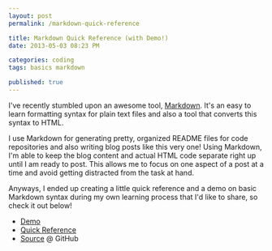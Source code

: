 ```yaml
---
layout: post
permalink: /markdown-quick-reference

title: Markdown Quick Reference (with Demo!)
date: 2013-05-03 08:23 PM

categories: coding
tags: basics markdown

published: true
---
```


I've recently stumbled upon an awesome tool, [Markdown](http://daringfireball.net/projects/markdown/). It's an easy to learn formatting syntax for plain text files and also a tool that converts this syntax to HTML.

I use Markdown for generating pretty, organized README files for code repositories and also writing blog posts like this very one! Using Markdown, I'm able to keep the blog content and actual HTML code separate right up until I am ready to post. This allows me to focus on one aspect of a post at a time and avoid getting distracted from the task at hand.

Anyways, I ended up creating a little quick reference and a demo on basic Markdown syntax during my own learning process that I'd like to share, so check it out below!

- [Demo](http://bit.ly/18iZGR3 "http://sonnyhuynh.github.io/markdown-demo/")
- [Quick Reference](https://raw.github.com/sonnyhuynh/markdown-demo/master/quick_reference.md)
- [Source](https://github.com/sonnyhuynh/markdown-demo) @ GitHub